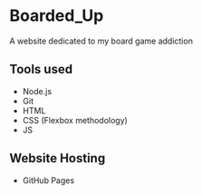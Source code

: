 # Boarded_Up
A website dedicated to my board game addiction


## Tools used
* Node.js
* Git
* HTML
* CSS (Flexbox methodology)
* JS


## Website Hosting
* GitHub Pages

